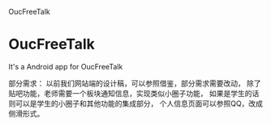 OucFreeTalk
# OucFreeTalk
It's a Android app for OucFreeTalk

部分需求：
以前我们网站端的设计稿，可以参照借鉴，部分需求需要改动，
除了贴吧功能，老师需要一个板块通知信息，实现类似小圈子功能，
如果是学生的话则可以是学生的小圈子和其他功能的集成部分，
个人信息页面可以参照QQ，改成侧滑形式。
